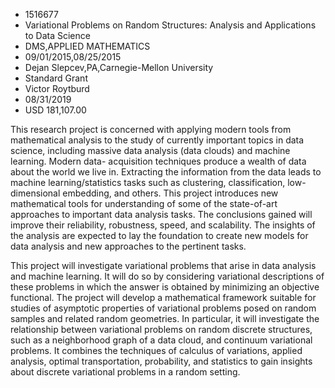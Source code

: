 
* 1516677
* Variational Problems on Random Structures: Analysis and Applications to Data Science
* DMS,APPLIED MATHEMATICS
* 09/01/2015,08/25/2015
* Dejan Slepcev,PA,Carnegie-Mellon University
* Standard Grant
* Victor Roytburd
* 08/31/2019
* USD 181,107.00

This research project is concerned with applying modern tools from mathematical
analysis to the study of currently important topics in data science, including
massive data analysis (data clouds) and machine learning. Modern data-
acquisition techniques produce a wealth of data about the world we live in.
Extracting the information from the data leads to machine learning/statistics
tasks such as clustering, classification, low-dimensional embedding, and others.
This project introduces new mathematical tools for understanding of some of the
state-of-art approaches to important data analysis tasks. The conclusions gained
will improve their reliability, robustness, speed, and scalability. The insights
of the analysis are expected to lay the foundation to create new models for data
analysis and new approaches to the pertinent tasks.

This project will investigate variational problems that arise in data analysis
and machine learning. It will do so by considering variational descriptions of
these problems in which the answer is obtained by minimizing an objective
functional. The project will develop a mathematical framework suitable for
studies of asymptotic properties of variational problems posed on random samples
and related random geometries. In particular, it will investigate the
relationship between variational problems on random discrete structures, such as
a neighborhood graph of a data cloud, and continuum variational problems. It
combines the techniques of calculus of variations, applied analysis, optimal
transportation, probability, and statistics to gain insights about discrete
variational problems in a random setting.
